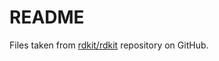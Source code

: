 # README

Files taken from [rdkit/rdkit](https://github.com/rdkit/rdkit/tree/master/Contrib/SA_Score) repository on GitHub.
